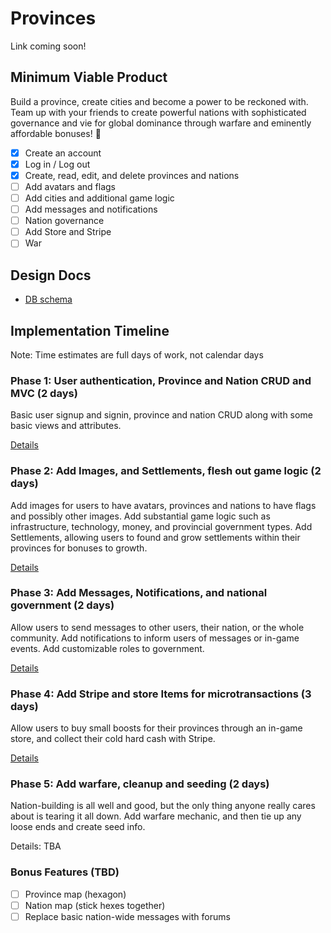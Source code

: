 # Provinces

Link coming soon!

## Minimum Viable Product

Build a province, create cities and become a power to be reckoned with.  Team up
with your friends to create powerful nations with sophisticated governance and
vie for global dominance through warfare and eminently affordable bonuses! :money_with_wings:

- [x] Create an account
- [x] Log in / Log out
- [x] Create, read, edit, and delete provinces and nations
- [ ] Add avatars and flags
- [ ] Add cities and additional game logic
- [ ] Add messages and notifications
- [ ] Nation governance
- [ ] Add Store and Stripe
- [ ] War

## Design Docs
* [DB schema][schema]

[schema]: ./docs/schema.md

## Implementation Timeline
Note: Time estimates are full days of work, not calendar days

### Phase 1: User authentication, Province and Nation CRUD and MVC (2 days)

Basic user signup and signin, province and nation CRUD along with some basic
views and attributes.

[Details][phase-one]

### Phase 2: Add Images, and Settlements, flesh out game logic (2 days)

Add images for users to have avatars, provinces and nations to have flags and
possibly other images.  Add substantial game logic such as infrastructure,
technology, money, and provincial government types.  Add Settlements, allowing
users to found and grow settlements within their provinces for bonuses to
growth.

[Details][phase-two]

### Phase 3: Add Messages, Notifications, and national government (2 days)

Allow users to send messages to other users, their nation, or the whole
community.  Add notifications to inform users of messages or in-game events.
Add customizable roles to government.


[Details][phase-three]

### Phase 4: Add Stripe and store Items for microtransactions (3 days)

Allow users to buy small boosts for their provinces through an in-game store,
and collect their cold hard cash with Stripe.

[Details][phase-four]

### Phase 5: Add warfare, cleanup and seeding (2 days)

Nation-building is all well and good, but the only thing anyone really cares
about is tearing it all down.  Add warfare mechanic, and then tie up any loose
ends and create seed info.

Details: TBA


### Bonus Features (TBD)
- [ ] Province map (hexagon)
- [ ] Nation map (stick hexes together)
- [ ] Replace basic nation-wide messages with forums

[phase-one]: ./docs/phases/phase1.md
[phase-two]: ./docs/phases/phase2.md
[phase-three]: ./docs/phases/phase3.md
[phase-four]: ./docs/phases/phase4.md
